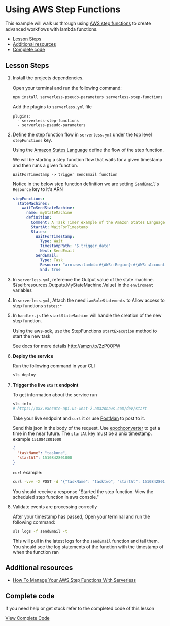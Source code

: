 # Using AWS Step Functions

This example will walk us through using [AWS step functions](https://aws.amazon.com/step-functions/) to create advanced workflows with lambda functions.

- [Lesson Steps](#lesson-steps)
- [Additional resources](#additional-resources)
- [Complete code](#complete-code)

## Lesson Steps

1. Install the projects dependencies.

    Open your terminal and run the following command:

    ```bash
    npm install serverless-pseudo-parameters serverless-step-functions --save-dev
    ```

    Add the plugins to `serverless.yml` file

    ```
    plugins:
      - serverless-step-functions
      - serverless-pseudo-parameters
    ```

2. Define the step function flow in `serverless.yml` under the top level `stepFunctions` key.

    Using the [Amazon States Language](http://amzn.to/2hw6pCj) define the flow of the step function.

    We will be starting a step function flow that waits for a given timestamp and then runs a given function.

    `WaitForTimestamp -> trigger SendEmail function`

    Notice in the below step function definition we are setting `SendEmail`'s `Resource` key to it's ARN

    ```yml
    stepFunctions:
      stateMachines:
        waitToSendStateMachine:
          name: myStateMachine
          definition:
            Comment: A Task Timer example of the Amazon States Language scheduling a task
            StartAt: WaitForTimestamp
            States:
              WaitForTimestamp:
                Type: Wait
                TimestampPath: "$.trigger_date"
                Next: SendEmail
              SendEmail:
                Type: Task
                Resource: "arn:aws:lambda:#{AWS::Region}:#{AWS::AccountId}:function:#{AWS::StackName}-sendEmail"
                End: true
    ```

4. In `serverless.yml`, reference the Output value of the state machine. ${self:resources.Outputs.MyStateMachine.Value} in the `enviroment` variables

5. In `serverless.yml`, Attach the need `iamRoleStatements` to Allow access to step functions `states:*`

6. In `handler.js` the `startStateMachine` will handle the creation of the new step function.

    Using the aws-sdk, use the StepFunctions `startExecution` method to start the new task

    See docs for more details http://amzn.to/2zP0OPW

7. **Deploy the service**

    Run the following command in your CLI
    ```bash
    sls deploy
    ```

8. **Trigger the live `start` endpoint**

    To get information about the service run
    ```bash
    sls info
    # https://xxx.execute-api.us-west-2.amazonaws.com/dev/start
    ```

    Take your live endpoint and `curl` it or use [PostMan](https://www.getpostman.com) to post to it.

    Send this json in the body of the request. Use [epochconverter](https://www.epochconverter.com/) to get a time in the near future. The `startAt` key must be a unix timestamp. example `1510842801000`

    ```json
    {
      "taskName": "taskone",
      "startAt": 1510842801000
    }
    ```

    `curl` example:
    ```bash
    curl -vvv -X POST -d '{"taskName": "tasktwo", "startAt": 1510842801000}' -H "Content-Type: application/json" https://xxx.execute-api.us-west-2.amazonaws.com/dev/start
    ```

    You should receive a response "Started the step function. View the scheduled step function in aws console."

9. Validate events are processing correctly

    After your timestamp has passed, Open your terminal and run the following command:

    ```bash
    sls logs -f sendEmail -t
    ```

    This will pull in the latest logs for the `sendEmail` function and tail them. You should see the log statements of the function with the timestamp of when the function ran

## Additional resources

- [How To Manage Your AWS Step Functions With Serverless](https://serverless.com/blog/how-to-manage-your-aws-step-functions-with-serverless/)



## Complete code

If you need help or get stuck refer to the completed code of this lesson

[View Complete Code](https://github.com/DavidWells/serverless-workshop/tree/master/lessons-code-complete/events/step-functions)
